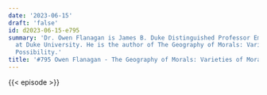 ```yaml
---
date: '2023-06-15'
draft: 'false'
id: d2023-06-15-e795
summary: 'Dr. Owen Flanagan is James B. Duke Distinguished Professor Emeritus of Philosophy
  at Duke University. He is the author of The Geography of Morals: Varieties of Moral
  Possibility.'
title: '#795 Owen Flanagan - The Geography of Morals: Varieties of Moral Possibility'
---
```

{{< episode >}}
